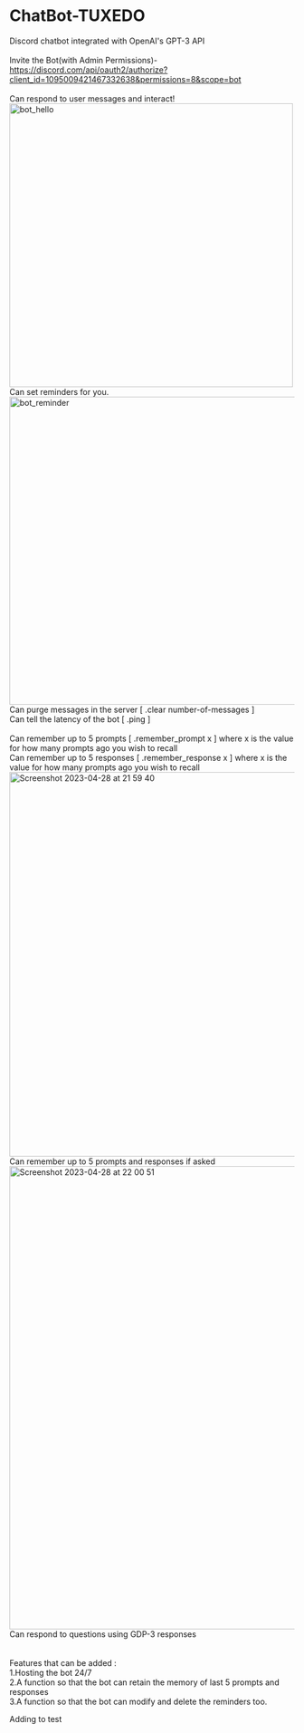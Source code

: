 # ChatBot-TUXEDO
Discord chatbot integrated with OpenAI's GPT-3 API 
<br><br>
Invite the Bot(with Admin Permissions)- https://discord.com/api/oauth2/authorize?client_id=1095009421467332638&permissions=8&scope=bot
<br><br>
Can respond to user messages and interact!
<br>
<img width="501" alt="bot_hello" src="https://user-images.githubusercontent.com/111623667/231478025-6b7e3f05-b947-4970-923d-e39c819b0ec3.png">
<br>
Can set reminders for you.
<br>
<img width="544" alt="bot_reminder" src="https://user-images.githubusercontent.com/111623667/231478488-c4381178-8bad-48d7-bad4-d9c39a79c2e2.png">
<br>
Can purge messages in the server [ .clear number-of-messages ]
<br>
Can tell the latency of the bot [ .ping ]
<br> <br>
Can remember up to 5 prompts [ .remember_prompt x ] where x is the value for how many prompts ago you wish to recall
<br> 
Can remember up to 5 responses [ .remember_response x ] where x is the value for how many prompts ago you wish to recall
<br> 
<img width="679" alt="Screenshot 2023-04-28 at 21 59 40" src="https://user-images.githubusercontent.com/68620658/235253533-547de4f8-f23f-436b-b6d1-d5421f416d8e.png">
<br> 
Can remember up to 5 prompts and responses if asked
<br> 
<img width="818" alt="Screenshot 2023-04-28 at 22 00 51" src="https://user-images.githubusercontent.com/68620658/235253580-0f390458-6571-43fd-ad29-de154034df04.png">
<br> 
Can respond to questions using GDP-3 responses
<br><br><br>
Features that can be added : <br>
1.Hosting the bot 24/7<br>
2.A function so that the bot can retain the memory of last 5 prompts and responses <br>
3.A function so that the bot can modify and delete the reminders too.<br>


Adding to test
